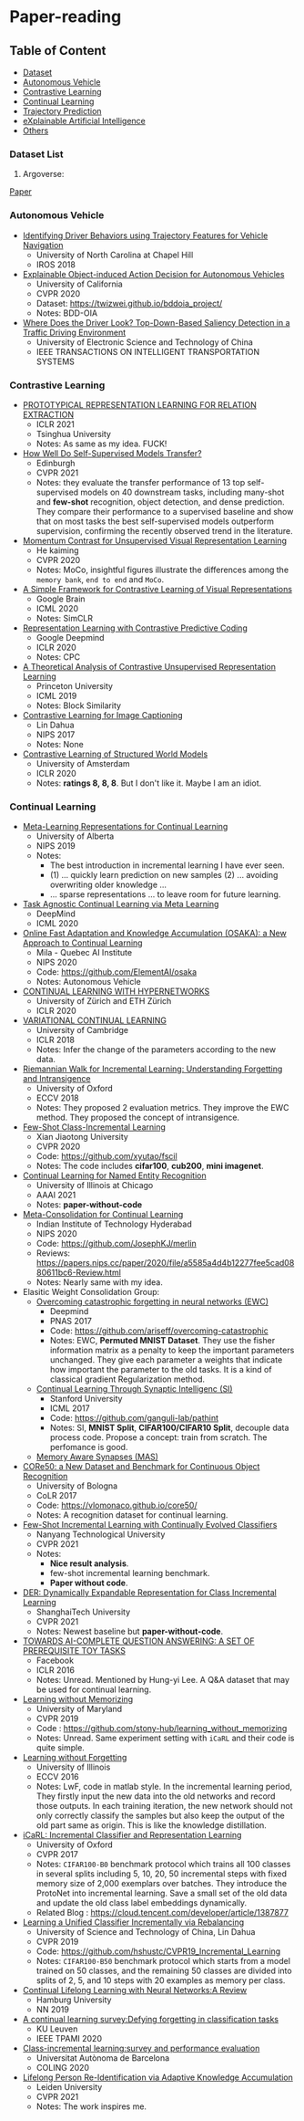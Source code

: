 # Paper-reading

## Table of Content
  - [Dataset](#Dataset-List)
  - [Autonomous Vehicle](#Autonomous-Vehicle)
  - [Contrastive Learning](#Contrastive-Learning)
  - [Continual Learning](#Continual-Learning)
  - [Trajectory Prediction](#Trajectory-Prediction)
  - [eXplainable Artificial Intelligence](#eXplainable-Artificial-Intelligence)
  - [Others](#Others)



### Dataset List
1. Argoverse:

[Paper](https://openaccess.thecvf.com/content_CVPR_2019/papers/Chang_Argoverse_3D_Tracking_and_Forecasting_With_Rich_Maps_CVPR_2019_paper.pdf)

### Autonomous Vehicle
- [Identifying Driver Behaviors using Trajectory Features for Vehicle Navigation](https://arxiv.org/pdf/1803.00881.pdf)
  - University of North Carolina at Chapel Hill
  - IROS 2018
- [Explainable Object-induced Action Decision for Autonomous Vehicles](https://arxiv.org/pdf/2003.09405.pdf)
  - University of California
  - CVPR 2020
  - Dataset: https://twizwei.github.io/bddoia_project/
  - Notes: BDD-OIA
- [Where Does the Driver Look? Top-Down-Based Saliency Detection in a Traffic Driving Environment](https://ieeexplore.ieee.org/stamp/stamp.jsp?arnumber=7442138)
  - University of Electronic Science and Technology of China
  - IEEE TRANSACTIONS ON INTELLIGENT TRANSPORTATION SYSTEMS


### Contrastive Learning
- [PROTOTYPICAL REPRESENTATION LEARNING FOR RELATION EXTRACTION](https://openreview.net/pdf?id=aCgLmfhIy_f)
  - ICLR 2021
  - Tsinghua University
  - Notes: As same as my idea. FUCK!
- [How Well Do Self-Supervised Models Transfer?](https://arxiv.org/pdf/2011.13377.pdf)
  - Edinburgh
  - CVPR 2021
  - Notes: they evaluate the transfer performance of 13 top self-supervised models on 40 downstream tasks, including many-shot and **few-shot** recognition, object detection, and dense prediction. They compare their performance to a supervised baseline and show that on most tasks the best self-supervised models outperform supervision, confirming the recently observed trend in the literature.
- [Momentum Contrast for Unsupervised Visual Representation Learning](https://arxiv.org/pdf/1911.05722.pdf)
  - He kaiming
  - CVPR 2020
  - Notes: MoCo, insightful figures illustrate the differences among the `memory bank`, `end to end` and `MoCo`.
- [A Simple Framework for Contrastive Learning of Visual Representations
](https://arxiv.org/pdf/2002.05709.pdf)
  - Google Brain
  - ICML 2020
  - Notes: SimCLR
- [Representation Learning with Contrastive Predictive Coding](https://arxiv.org/pdf/1807.03748.pdf)
  - Google Deepmind
  - ICLR 2020
  - Notes: CPC
- [A Theoretical Analysis of Contrastive Unsupervised Representation Learning](https://arxiv.org/pdf/1902.09229.pdf)
  - Princeton University
  - ICML 2019
  - Notes: Block Similarity
- [Contrastive Learning for Image Captioning](https://arxiv.org/pdf/1710.02534.pdf)
  - Lin Dahua
  - NIPS 2017
  - Notes: None
- [Contrastive Learning of Structured World Models](https://arxiv.org/pdf/1911.12247.pdf)
  - University of Amsterdam
  - ICLR 2020
  - Notes: **ratings 8, 8, 8**. But I don't like it. Maybe I am an idiot.

### Continual Learning
- [Meta-Learning Representations for Continual Learning](https://arxiv.org/pdf/1905.12588.pdf)
  - University of Alberta
  - NIPS 2019
  - Notes:
    - The best introduction in incremental learning I have ever seen.
    - (1) ... quickly learn prediction on new samples (2) ... avoiding overwriting older knowledge ...
    - ... sparse representations ... to leave room for future learning.
- [Task Agnostic Continual Learning via Meta Learning](https://arxiv.org/pdf/1906.05201.pdf)
  - DeepMind
  - ICML 2020
- [Online Fast Adaptation and Knowledge Accumulation (OSAKA): a New Approach to Continual Learning](https://arxiv.org/pdf/2003.05856.pdf)
  - Mila - Quebec AI Institute
  - NIPS 2020
  - Code: https://github.com/ElementAI/osaka
  - Notes: Autonomous Vehicle
- [CONTINUAL LEARNING WITH HYPERNETWORKS](https://arxiv.org/pdf/1906.00695.pdf)
  - University of Zürich and ETH Zürich
  - ICLR 2020
- [VARIATIONAL CONTINUAL LEARNING](https://arxiv.org/pdf/1710.10628.pdf)
  - University of Cambridge
  - ICLR 2018
  - Notes: Infer the change of the parameters according to the new data.
- [Riemannian Walk for Incremental Learning: Understanding Forgetting and Intransigence](https://arxiv.org/pdf/1801.10112.pdf)
  - University of Oxford
  - ECCV 2018
  - Notes: They proposed 2 evaluation metrics. They improve the EWC method. They proposed the concept of intransigence.
- [Few-Shot Class-Incremental Learning](https://arxiv.org/pdf/2004.10956.pdf)
  - Xian Jiaotong University
  - CVPR 2020
  - Code: https://github.com/xyutao/fscil
  - Notes: The code includes **cifar100**, **cub200**, **mini imagenet**.
- [Continual Learning for Named Entity Recognition](https://assets.amazon.science/65/61/ecffa8df45ad818c3f69fb1cf72b/continual-learning-for-named-entity-recognition.pdf)
  - University of Illinois at Chicago
  - AAAI 2021
  - Notes: **paper-without-code**
- [Meta-Consolidation for Continual Learning](https://arxiv.org/pdf/2010.00352.pdf)
  - Indian Institute of Technology Hyderabad
  - NIPS 2020
  - Code: https://github.com/JosephKJ/merlin
  - Reviews: https://papers.nips.cc/paper/2020/file/a5585a4d4b12277fee5cad0880611bc6-Review.html
  - Notes: Nearly same with my idea.
- Elasitic Weight Consolidation Group:
  - [Overcoming catastrophic forgetting in neural networks (EWC)](https://arxiv.org/pdf/1612.00796.pdf)
    - Deepmind
    - PNAS 2017
    - Code: https://github.com/ariseff/overcoming-catastrophic
    - Notes: EWC, **Permuted MNIST Dataset**. They use the fisher information matrix as a penalty to keep the important parameters unchanged. They give each parameter a weights that indicate how important the parameter to the old tasks. It is a kind of classical gradient Regularization method.
  - [Continual Learning Through Synaptic Intelligenc (SI)](https://arxiv.org/pdf/1703.04200.pdf)
    - Stanford University
    - ICML 2017
    - Code: https://github.com/ganguli-lab/pathint
    - Notes: SI, **MNIST Split**, **CIFAR100/CIFAR10 Split**, decouple data process code. Propose a concept: train from scratch. The perfomance is good.
  - [Memory Aware Synapses (MAS)](https://arxiv.org/pdf/1711.09601.pdf)
- [CORe50: a New Dataset and Benchmark for Continuous Object Recognition](https://arxiv.org/pdf/1705.03550.pdf)
  - University of Bologna
  - CoLR 2017
  - Code: https://vlomonaco.github.io/core50/
  - Notes: A recognition dataset for continual learning.
- [Few-Shot Incremental Learning with Continually Evolved Classifiers](https://arxiv.org/pdf/2104.03047.pdf)
  - Nanyang Technological University
  - CVPR 2021
  - Notes:
    - **Nice result analysis**.
    - few-shot incremental learning benchmark.
    - **Paper without code**.
- [DER: Dynamically Expandable Representation for Class Incremental Learning](https://arxiv.org/pdf/2103.16788.pdf)
  - ShanghaiTech University
  - CVPR 2021
  - Notes: Newest baseline but **paper-without-code**.
- [TOWARDS AI-COMPLETE QUESTION ANSWERING: A SET OF PREREQUISITE TOY TASKS](https://arxiv.org/pdf/1502.05698.pdf)
  - Facebook
  - ICLR 2016
  - Notes: Unread. Mentioned by Hung-yi Lee. A Q&A dataset that may be used for continual learning.
- [Learning without Memorizing](https://openaccess.thecvf.com/content_CVPR_2019/papers/Dhar_Learning_Without_Memorizing_CVPR_2019_paper.pdf)
  - University of Maryland
  - CVPR 2019
  - Code : https://github.com/stony-hub/learning_without_memorizing
  - Notes: Unread. Same experiment setting with `iCaRL` and their code is quite simple.
- [Learning without Forgetting](https://arxiv.org/pdf/1606.09282.pdf)
  - University of Illinois
  - ECCV 2016
  - Notes: LwF, code in matlab style. In the incremental learning period, They firstly input the new data into the old networks and record those outputs. In each training iteration, the new network should not only correctly classify the samples but also keep the output of the old part same as origin. This is like the knowledge distillation.
- [iCaRL: Incremental Classifier and Representation Learning](https://arxiv.org/pdf/1611.07725.pdf)
  - University of Oxford
  - CVPR 2017
  - Notes: `CIFAR100-B0` benchmark protocol which trains all 100 classes in several splits including 5, 10, 20, 50 incremental steps with fixed memory size of 2,000 exemplars over batches. They introduce the ProtoNet into incremental learning. Save a small set of the old data and update the old class label embeddings dynamically.
  - Related Blog : https://cloud.tencent.com/developer/article/1387877
- [Learning a Unified Classifier Incrementally via Rebalancing](https://openaccess.thecvf.com/content_CVPR_2019/papers/Hou_Learning_a_Unified_Classifier_Incrementally_via_Rebalancing_CVPR_2019_paper.pdf)
  - University of Science and Technology of China, Lin Dahua
  - CVPR 2019
  - Code: https://github.com/hshustc/CVPR19_Incremental_Learning
  - Notes: `CIFAR100-B50` benchmark protocol which starts from a model trained on 50 classes, and the remaining 50 classes are divided into splits of 2, 5, and 10 steps with 20 examples as memory per class.
- [Continual Lifelong Learning with Neural Networks:A Review](https://arxiv.org/pdf/1802.07569.pdf)
  - Hamburg University
  - NN 2019
- [A continual learning survey:Defying forgetting in classification tasks](https://arxiv.org/pdf/1909.08383.pdf)
  - KU Leuven
  - IEEE TPAMI 2020
- [Class-incremental learning:survey and performance evaluation](https://arxiv.org/pdf/2010.15277.pdf)
  - Universitat Autònoma de Barcelona
  - COLING 2020
- [Lifelong Person Re-Identification via Adaptive Knowledge Accumulation](https://arxiv.org/pdf/2103.12462.pdf)
  - Leiden University
  - CVPR 2021
  - Notes: The work inspires me.
